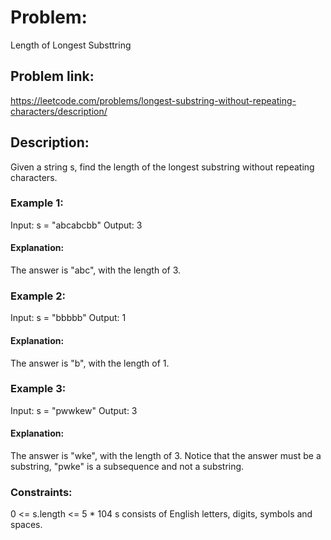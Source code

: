 # Problem:
Length of Longest Substtring

## Problem link:
https://leetcode.com/problems/longest-substring-without-repeating-characters/description/

## Description:
Given a string s, find the length of the longest 
substring without repeating characters.

### Example 1:

Input: s = "abcabcbb"
Output: 3
#### Explanation: 
The answer is "abc", with the length of 3.

### Example 2:

Input: s = "bbbbb"
Output: 1
#### Explanation: 
The answer is "b", with the length of 1.

### Example 3:

Input: s = "pwwkew"
Output: 3
#### Explanation: 
The answer is "wke", with the length of 3.
Notice that the answer must be a substring, "pwke" is a subsequence and not a substring.
 
### Constraints:

0 <= s.length <= 5 * 104
s consists of English letters, digits, symbols and spaces.